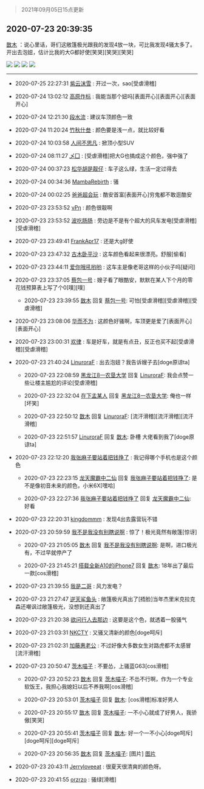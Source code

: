 > 2021年09月05日15点更新
<link rel="stylesheet" href="https://cdn.jsdelivr.net/gh/taotie6/sampleJSON@main/css/photo_show.css">


 ## 2020-07-23 20:39:35 

 [㪚木](https://www.coolapk.com/feed/20396907?shareKey=NTQ4MWExMjUxNGIzNjEzMTc1NzU~) ：说心里话，哥们这敞篷极光跟我的发现4放一块，可比我发现4骚太多了。开出去泡妞，估计比我的大G都好使[笑哭][笑哭][笑哭] 

<div class="album">
<img class="img-item" src="http://image.coolapk.com/feed/2020/0723/20/1081091_30a70a04_7964_9573@3320x1868.jpeg" />
<img class="img-item" src="http://image.coolapk.com/feed/2020/0723/20/1081091_c8e547a3_7964_9575@2714x1527.jpeg" />
<img class="img-item" src="http://image.coolapk.com/feed/2020/0723/20/1081091_e593929d_7964_9577@2714x1527.jpeg" />
<img class="img-item" src="http://image.coolapk.com/feed/2020/0723/20/1081091_d09a09cf_7964_9579@2714x1527.jpeg" />
</div>

 ------- 

- 2020-07-25 22:27:31 [紫云沫雪](uid=2459225) : 开过一次，sao[受虐滑稽] 

- 2020-07-24 13:02:12 [高原作标](uid=597322) : 我能当那个妞吗[表面开心][表面开心][表面开心] 

- 2020-07-24 12:21:30 [段水流](uid=735202) : 建议车顶颜色一致 

- 2020-07-24 11:20:24 [竹秋什叁](uid=2319428) : 颜色要是浅一点，就比较好看 

- 2020-07-24 10:03:58 [人间不思凡](uid=2080265) : 掀顶小型SUV 

- 2020-07-24 08:11:27 [乄囗](uid=759206) : [受虐滑稽]把大G也搞成这个颜色，强中强了 

- 2020-07-24 00:37:23 [松华胡是靓仔](uid=692318) : 车子这么绿，生活一定过得去 

- 2020-07-24 00:34:36 [MambaRebirth](uid=1720479) : 骚 

- 2020-07-24 00:02:25 [爸爸超会玩](uid=478634) : 酷安首富[表面开心]穷鬼都不敢逛酷安 

- 2020-07-23 23:53:52 [νΡη](uid=811953) : 颜色很靓啊 

- 2020-07-23 23:53:52 [波吃肠肠](uid=1306163) : 旁边是不是有个超大的风车发电[受虐滑稽][受虐滑稽] 

- 2020-07-23 23:49:41 [FrankApr17](uid=2406724) : 还是大g好使 

- 2020-07-23 23:47:32 [古木卧平沙](uid=2065004) : 这车颜色看起来很漂亮。舒服[偷看] 

- 2020-07-23 23:44:11 [爱你哦吼哟哟](uid=2337567) : 这车主是像老哥这样的小伙子吗[疑问] 

- 2020-07-23 23:37:05 [蔡包一号](uid=1270073) : 嫂子看了眼酷安，默默在某人下个月的零花钱预算表上写了个0[噗][噗] 

    - 2020-07-23 23:39:55 [㪚木](uid=1081091) 回复 [蔡包一号](uid=1270073): 可怕[受虐滑稽][受虐滑稽][受虐滑稽] 

- 2020-07-23 23:08:06 [华而不为](uid=1212555) : 这颜色好骚啊，车顶更是爱了[表面开心][表面开心] 

- 2020-07-23 23:00:31 [欢律](uid=918479) : 车是好车，就是有点丑，反正也买不起[受虐滑稽][受虐滑稽] 

- 2020-07-23 21:40:24 [LinuroraF](uid=2265773) : 出去泡妞？我告诉嫂子去[doge原谅ta] 

    - 2020-07-23 22:08:59 [黑龙江8一农垦大学](uid=2622428) 回复 [LinuroraF](uid=2265773): 我会点赞一些让楼主尴尬的评论[受虐滑稽] 

    - 2020-07-23 22:32:04 [在下孟某人](uid=3535529) 回复 [黑龙江8一农垦大学](uid=2622428): 俺也一样[坏笑] 

    - 2020-07-23 22:50:12 [㪚木](uid=1081091) 回复 [LinuroraF](uid=2265773): [流汗滑稽][流汗滑稽][流汗滑稽] 

    - 2020-07-23 22:51:57 [LinuroraF](uid=2265773) 回复 [㪚木](uid=1081091): 卧槽 大佬看到我了[doge原谅ta] 

- 2020-07-23 22:12:20 [我张麻子要站着把钱挣了](uid=3517371) : 我记得哪个手机也是这个颜色 

    - 2020-07-23 22:23:15 [龙天魔霸中二仙](uid=1187405) 回复 [我张麻子要站着把钱挣了](uid=3517371): 是不是像初音未来的颜色，小米6X[嘿哈] 

    - 2020-07-23 22:27:36 [我张麻子要站着把钱挣了](uid=3517371) 回复 [龙天魔霸中二仙](uid=1187405): 好看 

- 2020-07-23 22:20:31 [kingdommm](uid=2665144) : 发现4出去露营玩不错 

- 2020-07-23 20:59:59 [我不是我没有别瞎说啊](uid=2231912) : 惊了！极光竟然有敞篷[惊讶] 

    - 2020-07-23 21:05:05 [㪚木](uid=1081091) 回复 [我不是我没有别瞎说啊](uid=2231912): 是啊，进口极光有，不过早就停产了 

    - 2020-07-23 21:45:21 [搭载全新A10的iPhone7](uid=3191513) 回复 [㪚木](uid=1081091): 18年出了最后一款[cos滑稽] 

- 2020-07-23 21:39:55 [我是二哥](uid=2264043) : 风力发电？ 

- 2020-07-23 21:27:47 [逆天鲨鱼头](uid=756299) : 敞篷极光真出了[捂脸]当年杰里米克拉克森还嘲讽过敞篷极光，没想到还真出了 

- 2020-07-23 21:20:38 [欲问行人去那边](uid=826969) : 这要是这个色，就透着一股骚气 

- 2020-07-23 21:03:31 [NKCTY](uid=674551) : 又骚又清新的颜色[doge呵斥] 

- 2020-07-23 21:02:31 [加藤惠老公](uid=1266680) : 不过好像大多数女生对路虎都不太感冒 [流汗滑稽] 

- 2020-07-23 20:50:47 [茨木喵子](uid=2155035) : 不要怂，上骚蓝G63[cos滑稽] 

    - 2020-07-23 20:52:23 [㪚木](uid=1081091) 回复 [茨木喵子](uid=2155035): 不怂不行啊，作为一个专业软饭王，我担心我媳妇以后不养我啊[cos滑稽] 

    - 2020-07-23 20:53:01 [茨木喵子](uid=2155035) 回复 [㪚木](uid=1081091): [cos滑稽]标准好男人 

    - 2020-07-23 20:55:17 [㪚木](uid=1081091) 回复 [茨木喵子](uid=2155035): 一不小心就成了好男人，我骄傲[笑哭] 

    - 2020-07-23 20:55:41 [茨木喵子](uid=2155035) 回复 [㪚木](uid=1081091): 好一个一不小心[doge呵斥][doge呵斥][doge呵斥] 

    - 2020-07-23 20:56:35 [㪚木](uid=1081091) 回复 [茨木喵子](uid=2155035): [图片] [图片](http://image.coolapk.com/feed/2020/0723/20/1081091_186a1480_8982_98@480x263.gif)

- 2020-07-23 20:43:11 [Jerryloveeat](uid=3750411) : 很夏天很清爽的颜色呀。 

- 2020-07-23 20:41:55 [orzrzo](uid=1007653) : 骚绿[滑稽] 

